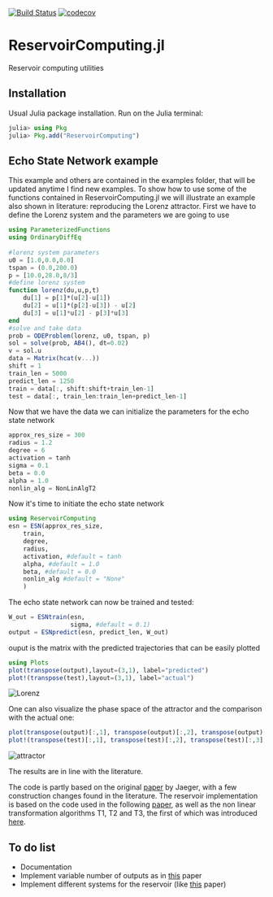 [![Build Status](https://travis-ci.com/SciML/ReservoirComputing.jl.svg?branch=master)](https://travis-ci.com/github/SciML/ReservoirComputing.jl)
[![codecov](https://codecov.io/gh/MartinuzziFrancesco/ReservoirComputing.jl/branch/master/graph/badge.svg)](https://codecov.io/gh/MartinuzziFrancesco/ReservoirComputing.jl)

# ReservoirComputing.jl
Reservoir computing utilities
## Installation
Usual Julia package installation. Run on the Julia terminal:
```julia
julia> using Pkg
julia> Pkg.add("ReservoirComputing")
```
## Echo State Network example

This example and others are contained in the examples folder, that will be updated anytime I find new examples.
To show how to use some of the functions contained in ReservoirComputing.jl we will illustrate an example also shown in literature: reproducing the Lorenz attractor.
First we have to define the Lorenz system and the parameters we are going to use
```julia
using ParameterizedFunctions
using OrdinaryDiffEq
     
#lorenz system parameters
u0 = [1.0,0.0,0.0]                       
tspan = (0.0,200.0)                      
p = [10.0,28.0,8/3]
#define lorenz system 
function lorenz(du,u,p,t)
    du[1] = p[1]*(u[2]-u[1])
    du[2] = u[1]*(p[2]-u[3]) - u[2]
    du[3] = u[1]*u[2] - p[3]*u[3]
end
#solve and take data
prob = ODEProblem(lorenz, u0, tspan, p)  
sol = solve(prob, AB4(), dt=0.02)   
v = sol.u
data = Matrix(hcat(v...))
shift = 1
train_len = 5000
predict_len = 1250
train = data[:, shift:shift+train_len-1]
test = data[:, train_len:train_len+predict_len-1]
```
Now that we have the data we can initialize the parameters for the echo state network
```julia
approx_res_size = 300
radius = 1.2
degree = 6
activation = tanh
sigma = 0.1
beta = 0.0
alpha = 1.0
nonlin_alg = NonLinAlgT2
```
Now it's time to initiate the echo state network
```julia
using ReservoirComputing
esn = ESN(approx_res_size,
    train,
    degree,
    radius,
    activation, #default = tanh
    alpha, #default = 1.0
    beta, #default = 0.0
    nonlin_alg #default = "None"
    )
```
The echo state network can now be trained and tested:
```julia
W_out = ESNtrain(esn, 
                 sigma, #default = 0.1)
output = ESNpredict(esn, predict_len, W_out)
```
ouput is the matrix with the predicted trajectories that can be easily plotted 
```julia
using Plots
plot(transpose(output),layout=(3,1), label="predicted")
plot!(transpose(test),layout=(3,1), label="actual")
```
![Lorenz](https://user-images.githubusercontent.com/10376688/72996946-dbaf3600-3dfb-11ea-8d5d-3a7356780b5e.png)

One can also visualize the phase space of the attractor and the comparison with the actual one:
```julia
plot(transpose(output)[:,1], transpose(output)[:,2], transpose(output)[:,3], label="predicted")
plot!(transpose(test)[:,1], transpose(test)[:,2], transpose(test)[:,3], label="actual")
```
![attractor](https://user-images.githubusercontent.com/10376688/72997095-1913c380-3dfc-11ea-9702-a9734a375b96.png)

The results are in line with the literature.

The code is partly based on the original [paper](http://www.scholarpedia.org/article/Echo_state_network) by Jaeger, with a few construction changes found in the literature. The reservoir implementation is based on the code used in the following [paper](https://arxiv.org/pdf/1906.08829.pdf), as well as the non linear transformation algorithms T1, T2 and T3, the first of which was introduced [here](https://www.researchgate.net/publication/322457145_Model-Free_Prediction_of_Large_Spatiotemporally_Chaotic_Systems_from_Data_A_Reservoir_Computing_Approach).


## To do list
* Documentation
* Implement variable number of outputs as in [this](https://aip.scitation.org/doi/10.1063/1.4979665) paper
* Implement different systems for the reservoir (like [this](https://arxiv.org/pdf/1410.0162.pdf) paper)
